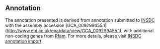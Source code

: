 
Annotation
----------

The annotation presented is derived from annotation submitted to
[INSDC](http://www.insdc.org) with the assembly accession [GCA\_009299455.1]
(http://www.ebi.ac.uk/ena/data/view/GCA_009299455.1),
with additional non-coding genes from
[Rfam](http://rfam.xfam.org/). For more details, please visit [INSDC
annotation import](http://ensemblgenomes.org/info/data/insdc_annotation).
